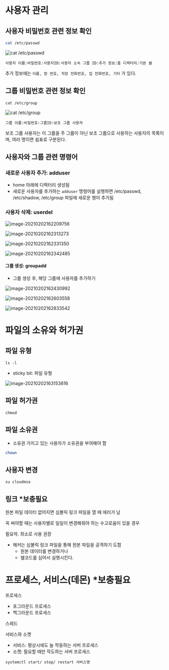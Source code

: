 

# 사용자 관리



## 사용자 비밀번호 관련 정보 확인

```sh
cat /etc/passwd
```

![cat /etc/passwd](images/image-20210202161046787.png)

`사용자 이름:비밀번호:사용자ID:사용자 소속 그룹 ID:추가 정보:홈 디렉터리:기본 쉘`

추가 정보에는 `이름, 방 번호, 직장 전화번호, 집 전화번호, 기타` 가 있다.

## 그룹 비밀번호 관련 정보 확인

```shell
cat /etc/group
```

![cat /etc/group](images/image-20210202161448326.png)

`그룹 이름:비밀번호:그룹ID:보조 그룹 사용자`

보조 그룹 사용자는 이 그룹을 주 그룹이 아닌 보조 그룹으로 사용하는 사용자의 목록이며, 여러 명이면 쉼표로 구분된다.



## 사용자와 그룹 관련 명령어

### 새로운 사용자 추가: adduser

- home 아래에 디렉터리 생성됨
- 새로운 사용자를 추가하는 `adduser` 명령어를 실행하면 /etc/passwd, /etc/shadow, /etc/group 파일에 새로운 행이 추가됨



### 사용자 삭제: userdel

![image-20210202162209756](images/image-20210202162209756.png)

![image-20210202162313273](images/image-20210202162313273.png)

![image-20210202162331350](images/image-20210202162331350.png)

![image-20210202162342485](images/image-20210202162342485.png)

#### 그룹 생성: groupadd

* 그룹 생성 후, 해당 그룹에 사용자를 추가하기

![image-20210202162430992](images/image-20210202162430992.png)

![image-20210202162603558](images/image-20210202162603558.png)

![image-20210202162833542](images/image-20210202162833542.png)





# 파일의 소유와 허가권

## 파일 유형

```shell
ls -l
```

- sticky bit: 파일 유형

![image-20210202163153816](images/image-20210202163153816.png)

## 파일 허가권

```shell
chmod
```



## 파일 소유권

* 소유권 가지고 있는 사용자가 소유권을 부여해야 함

```sh
chown
```



## 사용자 변경

```shell
su cloudmsa
```



## 링크 *보충필요

원본 파일 데이터 없어지면 심볼릭 링크 파일을 열 때 에러가 남

꼭 써야할 때는 사용자별로 일일이 변경해줘야 하는 수고로움이 있을 경우

필요악. 최소로 사용 권장

- 해커는 심볼릭 링크 파일을 통해 원본 파일을 공격하기 도함
  - 원본 데이터를 변경하거나
  - 쉘코드를 심어서 실행시킨다.

# 프로세스, 서비스(데몬) *보충필요

프로세스

- 포그라운드 프로세스
- 백그라운드 프로세스

스레드



서비스와 소켓

* 서비스: 평상시에도 늘 작동하는 서버 프로세스
* 소켓: 필요할 때만 작도하는 서버 프로세스

```shell
systemctl start/ stop/ restart 서비스명
```





